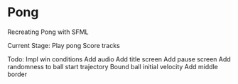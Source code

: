 # Pong
Recreating Pong with SFML

Current Stage:
    Play pong
    Score tracks
   
Todo:
    Impl win conditions
    Add audio
    Add title screen
    Add pause screen
    Add randomness to ball start trajectory
    Bound ball initial velocity
    Add middle border
    
